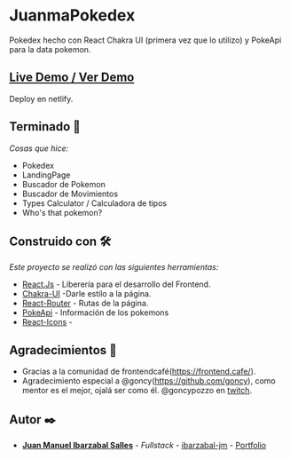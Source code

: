 # JuanmaPokedex
 Pokedex hecho con React Chakra UI (primera vez que lo utilizo) y PokeApi para la data pokemon.
 
## [Live Demo / Ver Demo](https://juanma-pokedex.netlify.app/)  
Deploy en netlify.

## Terminado 🚀

_Cosas que hice:_
* Pokedex
* LandingPage
* Buscador de Pokemon
* Buscador de Movimientos
* Types Calculator / Calculadora de tipos
* Who's that pokemon?


## Construido con 🛠️

_Este proyecto se realizó con las siguientes herramientas:_

* [React.Js](https://es.reactjs.org/) - Liberería para el desarrollo del Frontend.
* [Chakra-UI](https://chakra-ui.com/) -Darle estilo a la página.
* [React-Router](https://mdbootstrap.com/docs/react/) - Rutas de la página.
* [PokeApi](https://pokeapi.co/) - Información de los pokemons
* [React-Icons](https://react-icons.github.io/react-icons) - 


## Agradecimientos :clap:


* Gracias a la comunidad de frontendcafé(https://frontend.cafe/). 
* Agradecimiento especial a @goncy(https://github.com/goncy), como mentor es el mejor, ojalá ser como él.  @goncypozzo en [twitch](https://www.twitch.tv/goncypozzo). 

## Autor ✒️

* [**Juan Manuel Ibarzabal Salles**](https://juanmaportfolio.netlify.app/) - *Fullstack* - [ibarzabal-jm](https://github.com/ibarzabal-jm) - [Portfolio](https://juanmaportfolio.netlify.app/)


